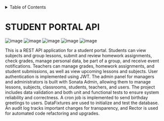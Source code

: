 <a id="readme-top"></a>
<details>
  <summary>Table of Contents</summary>
  <ol>
    <li>
      <a href="#student-portal-api">About The Project</a>
    </li>
    <li>
      <a href="#technology-stack">Technology Stack</a>
    </li>
    <li>
      <a href="#features">Features</a>
    </li>
    <li>
      <a href="#api-endpoints">API Endpoints</a>
      <ul>
        <li><a href="#authentication-routes">Authentication Routes</a></li>
        <li><a href="#user-routes">User Routes</a></li>
        <li><a href="#grade-routes">Grade Routes</a></li>
        <li><a href="#homework-routes">Homework Routes</a></li>
        <li><a href="#student-submission-routes">Student Submission Routes</a></li>
        <li><a href="#lesson-routes">Lesson Routes</a></li>
        <li><a href="#teacher-routes">Teacher Routes</a></li>
        <li><a href="#classroom-routes">Classroom Routes</a></li>
      </ul>
    </li>
    <li>
      <a href="#installation">Installation</a>
    </li>
    <li>
      <a href="#running-tests">Running Tests</a>
    </li>
    <li>
      <a href="#usage">Usage</a>
    </li>
  </ol>
</details>

# STUDENT PORTAL API

![image](https://img.shields.io/badge/Symfony-000000?style=for-the-badge&logo=Symfony&logoColor=white) ![image](https://img.shields.io/badge/Swagger-85EA2D?style=for-the-badge&logo=Swagger&logoColor=white) ![image](https://img.shields.io/badge/JWT-000000?style=for-the-badge&logo=JSON%20web%20tokens&logoColor=white) ![image](https://img.shields.io/badge/rabbitmq-%23FF6600.svg?&style=for-the-badge&logo=rabbitmq&logoColor=white) ![image](https://img.shields.io/badge/PostgreSQL-green?style=for-the-badge)

This is a REST API application for a student portal. Students can view subjects and group lessons, submit and review homework assignments, check grades, manage personal data, be part of a group, and receive event notifications. Teachers can manage grades, homework assignments, and student submissions, as well as view upcoming lessons and subjects. User authentication is implemented using JWT. The admin panel for managers and administrators is built with Sonata Admin, allowing them to manage lessons, subjects, classrooms, students, teachers, and users. The project includes data validation and both unit and functional tests to ensure system reliability and correctness. A cron job is implemented to send birthday greetings to users. DataFixtures are used to initialize and test the database. An audit log tracks important changes for transparency, and Rector is used for automated code refactoring and upgrades.
